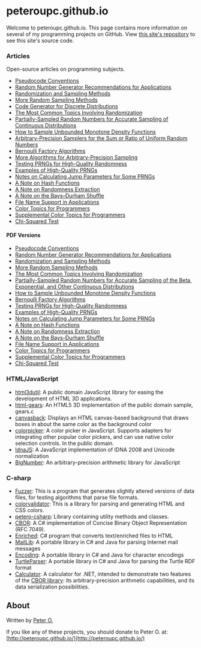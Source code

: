 peteroupc.github.io
====

Welcome to peteroupc.github.io. This page contains more information
on several of my programming projects on GitHub.  View [this site's repository](https://github.com/peteroupc/peteroupc.github.io)
to see this site's source code.

### Articles

Open-source articles on programming subjects.

* [Pseudocode Conventions](./pseudocode.html)
* [Random Number Generator Recommendations for Applications](./random.html)
* [Randomization and Sampling Methods](./randomfunc.html)
* [More Random Sampling Methods](./randomnotes.html)
* [Code Generator for Discrete Distributions](./autodist.html)
* [The Most Common Topics Involving Randomization](./randomcommon.html)
* [Partially-Sampled Random Numbers for Accurate Sampling of Continuous Distributions](./exporand.html)
* [How to Sample Unbounded Monotone Density Functions](./unbounded.html)
* [Arbitrary-Precision Samplers for the Sum or Ratio of Uniform Random Numbers](./uniformsum.html)
* [Bernoulli Factory Algorithms](./bernoulli.html)
* [More Algorithms for Arbitrary-Precision Sampling](./morealg.html)
* [Testing PRNGs for High-Quality Randomness](./randomtest.html)
* [Examples of High-Quality PRNGs](./hqprng.html)
* [Notes on Calculating Jump Parameters for Some PRNGs](./jump.html)
* [A Note on Hash Functions](./hash.html)
* [A Note on Randomness Extraction](./randextract.html)
* [A Note on the Bays&ndash;Durham Shuffle](./bdshuffle.html)
* [File Name Support in Applications](./filenames.html)
* [Color Topics for Programmers](./colorgen.html)
* [Supplemental Color Topics for Programmers](./suppcolor.html)
* [Chi-Squared Test](./chisqtest.html)

#### PDF Versions

* [Pseudocode Conventions](./pseudocode.pdf)
* [Random Number Generator Recommendations for Applications](./random.pdf)
* [Randomization and Sampling Methods](./randomfunc.pdf)
* [More Random Sampling Methods](./randomnotes.pdf)
* [The Most Common Topics Involving Randomization](./randomcommon.pdf)
* [Partially-Sampled Random Numbers for Accurate Sampling of the Beta, Exponential, and Other Continuous Distributions](./exporand.pdf)
* [How to Sample Unbounded Monotone Density Functions](./unbounded.pdf)
* [Bernoulli Factory Algorithms](./bernoulli.pdf)
* [Testing PRNGs for High-Quality Randomness](./randomtest.pdf)
* [Examples of High-Quality PRNGs](./hqprng.pdf)
* [Notes on Calculating Jump Parameters for Some PRNGs](./jump.pdf)
* [A Note on Hash Functions](./hash.pdf)
* [A Note on Randomness Extraction](./randextract.pdf)
* [A Note on the Bays&ndash;Durham Shuffle](./bdshuffle.pdf)
* [File Name Support in Applications](./filenames.pdf)
* [Color Topics for Programmers](./colorgen.pdf)
* [Supplemental Color Topics for Programmers](./suppcolor.pdf)
* [Chi-Squared Test](./chisqtest.pdf)

### HTML/JavaScript

* [html3dutil](./html3dutil): A public domain JavaScript library for easing the development of HTML 3D applications.
* [html-gears](./html-gears): An HTML5 3D implementation of the public domain sample, gears.c
* [canvasback](./canvasback): Displays an HTML canvas-based background that draws boxes in about the same color as the background color
* [colorpicker](./colorpicker): A color picker in JavaScript. Supports adapters for integrating other popular color pickers, and can use native color selection controls. In the public domain.
* [IdnaJS](./IdnaJS): A JavaScript implementation of IDNA 2008 and Unicode normalization
* [BigNumber](./BigNumber): An arbitrary-precision arithmetic library for JavaScript

### C-sharp

* [Fuzzer](./Fuzzer): This is a program that generates slightly altered versions
of data files, for testing algorithms that parse file formats.
* [colorvalidator](./colorvalidator): This is a library for parsing and generating HTML and CSS colors.
* [petero-csharp](./petero-csharp): Library containing utility methods and classes.
* [CBOR](./CBOR): A C# implementation of Concise Binary Object Representation (RFC 7049).
* [Enriched](./Enriched): C# program that converts text/enriched files to HTML
* [MailLib](./MailLib): A portable library in C# and Java for parsing Internet mail messages
* [Encoding](./Encoding): A portable library in C# and Java for character encodings
* [TurtleParser](./TurtleParser): A portable library in C# and Java for parsing the Turtle RDF format
* [Calculator](./Calculator): A calculator for .NET, intended to demonstrate
two features of the [CBOR library](./CBOR): its arbitrary-precision arithmetic capabilities, and its data serialization possibilities.

About
-----------

Written by [Peter O.](https://github.com/peteroupc/)

If you like any of these projects, you should donate to Peter O.
at: [http://peteroupc.github.io/](http://peteroupc.github.io/)
